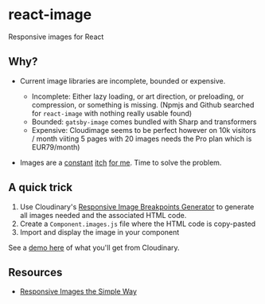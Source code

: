 # react-image

Responsive images for React

## Why?

- Current image libraries are incomplete, bounded or expensive.

  - Incomplete: Either lazy loading, or art direction, or preloading, or compression, or something is missing. (Npmjs and Github searched for `react-image` with nothing really usable found)
  - Bounded: `gatsby-image` comes bundled with Sharp and transformers
  - Expensive: Cloudimage seems to be perfect however on 10k visitors / month viiting 5 pages with 20 images needs the Pro plan which is EUR79/month)

- Images are a [constant](http://metamn.io/mr-ui/?selectedKind=Basics%2FImages%20%E2%9C%93&selectedStory=Overview&full=0&addons=1&stories=1&panelRight=0&addonPanel=storybook-addon-background%2Fbackground-panel&background=beige) [itch](http://metamn.io/react-best-practices/?path=/docs/loading-images--art-direction-with-cloudinary) [for me](https://github.com/metamn/inu-v2-b/blob/master/react-src/src/components/ImageResponsive/ImageResponsive.js). Time to solve the problem.

## A quick trick

1. Use Cloudinary's [Responsive Image Breakpoints Generator](https://www.responsivebreakpoints.com/) to generate all images needed and the associated HTML code.
2. Create a `Component.images.js` file where the HTML code is copy-pasted
3. Import and display the image in your component

See a [demo here](quick-trick.html) of what you'll get from Cloudinary.

## Resources

- [Responsive Images the Simple Way](https://cloudfour.com/thinks/responsive-images-the-simple-way/)
